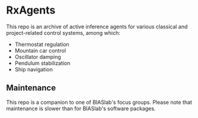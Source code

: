 # RxAgents

This repo is an archive of active inference agents for various classical and project-related control systems, among which:

- Thermostat regulation
- Mountain car control
- Oscillator damping
- Pendulum stabilization
- Ship navigation

## Maintenance

This repo is a companion to one of BIASlab's focus groups. Please note that maintenance is slower than for BIASlab's software packages.
